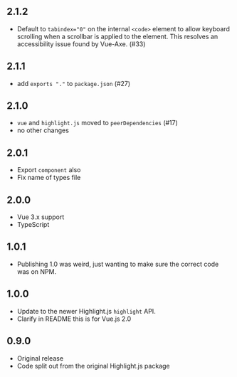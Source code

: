 ## 2.1.2

- Default to `tabindex="0"` on the internal `<code>` element to allow keyboard scrolling when a scrollbar is applied to the element. This resolves an accessibility issue found by Vue-Axe. (#33)

## 2.1.1

- add `exports "."` to `package.json` (#27)

## 2.1.0

- `vue` and `highlight.js` moved to `peerDependencies` (#17)
- no other changes

## 2.0.1

- Export `component` also
- Fix name of types file

## 2.0.0

- Vue 3.x support
- TypeScript

## 1.0.1

- Publishing 1.0 was weird, just wanting to make sure the correct code was on NPM.

## 1.0.0

- Update to the newer Highlight.js `highlight` API.
- Clarify in README this is for Vue.js 2.0

## 0.9.0

- Original release
- Code split out from the original Highlight.js package
